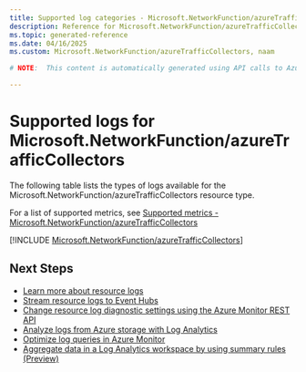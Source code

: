 ```yaml
---
title: Supported log categories - Microsoft.NetworkFunction/azureTrafficCollectors
description: Reference for Microsoft.NetworkFunction/azureTrafficCollectors in Azure Monitor Logs.
ms.topic: generated-reference
ms.date: 04/16/2025
ms.custom: Microsoft.NetworkFunction/azureTrafficCollectors, naam

# NOTE:  This content is automatically generated using API calls to Azure. Any edits made on these files will be overwritten in the next run of the script. 

---
```





# Supported logs for Microsoft.NetworkFunction/azureTrafficCollectors  
The following table lists the types of logs available for the Microsoft.NetworkFunction/azureTrafficCollectors resource type.
  
  
  
For a list of supported metrics, see [Supported metrics - Microsoft.NetworkFunction/azureTrafficCollectors](../supported-metrics/microsoft-networkfunction-azuretrafficcollectors-metrics.md)  
  

  
[!INCLUDE [Microsoft.NetworkFunction/azureTrafficCollectors](~/reusable-content/ce-skilling/azure/includes/azure-monitor/reference/logs/microsoft-networkfunction-azuretrafficcollectors-logs-include.md)]  
  

## Next Steps

* [Learn more about resource logs](/azure/azure-monitor/essentials/platform-logs-overview)
* [Stream resource logs to Event Hubs](/azure/azure-monitor/essentials/resource-logs#send-to-azure-event-hubs)
* [Change resource log diagnostic settings using the Azure Monitor REST API](/rest/api/monitor/diagnosticsettings)
* [Analyze logs from Azure storage with Log Analytics](/azure/azure-monitor/essentials/resource-logs#send-to-log-analytics-workspace)
* [Optimize log queries in Azure Monitor](/azure/azure-monitor/logs/query-optimization)
* [Aggregate data in a Log Analytics workspace by using summary rules (Preview)](/azure/azure-monitor/logs/summary-rules)